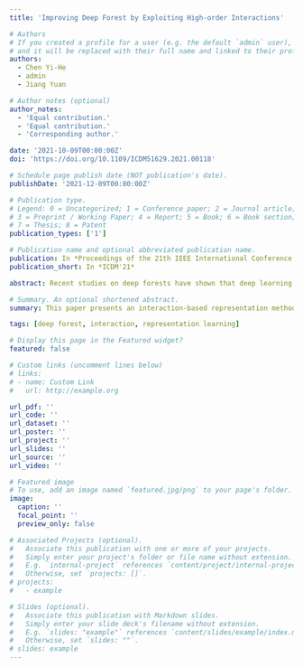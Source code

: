 ```yaml
---
title: 'Improving Deep Forest by Exploiting High-order Interactions'

# Authors
# If you created a profile for a user (e.g. the default `admin` user), write the username (folder name) here
# and it will be replaced with their full name and linked to their profile.
authors:
  - Chen Yi-He
  - admin
  - Jiang Yuan

# Author notes (optional)
author_notes:
  - 'Equal contribution.'
  - 'Equal contribution.'
  - 'Corresponding author.'

date: '2021-10-09T00:00:00Z'
doi: 'https://doi.org/10.1109/ICDM51629.2021.00118'

# Schedule page publish date (NOT publication's date).
publishDate: '2021-12-09T00:00:00Z'

# Publication type.
# Legend: 0 = Uncategorized; 1 = Conference paper; 2 = Journal article;
# 3 = Preprint / Working Paper; 4 = Report; 5 = Book; 6 = Book section;
# 7 = Thesis; 8 = Patent
publication_types: ['1']

# Publication name and optional abbreviated publication name.
publication: In *Proceedings of the 21th IEEE International Conference on Data Mining*, pp. 1030-1035, Auckland, NZ, 2021.
publication_short: In *ICDM'21*

abstract: Recent studies on deep forests have shown that deep learning frameworks can be built on non-differentiable modules without a backpropagation training process. However, the feature representations of deep forests only consist of predicted class probabilities. The information these class probabilities deliver is very limited and lacks diversity, especially when the number of output labels is far less than the number of input features. Besides, the prediction-based representations require us to save multiple layers of random forests to use them during testing, which is high-memory and high-time cost. In this paper, we propose a novel deep forest model that utilizes high-order interactions of input features to generate more informative and diverse feature representations. Specifically, we design a generalized version of Random Intersection Trees (gRIT) to discover stable high-order interactions and apply Activated Linear Combination (ALC) to transform them into hierarchical distributed representations. These interaction-based representations obviate the need to store random forests in the front layers, thus greatly improving the computational efficiency. Our experiments show that our method achieves highly competitive predictive performance with significantly reduced time and memory cost.

# Summary. An optional shortened abstract.
summary: This paper presents an interaction-based representation method for deep forests.

tags: [deep forest, interaction, representation learning]

# Display this page in the Featured widget?
featured: false

# Custom links (uncomment lines below)
# links:
# - name: Custom Link
#   url: http://example.org

url_pdf: ''
url_code: ''
url_dataset: ''
url_poster: ''
url_project: ''
url_slides: ''
url_source: ''
url_video: ''

# Featured image
# To use, add an image named `featured.jpg/png` to your page's folder.
image:
  caption: ''
  focal_point: ''
  preview_only: false

# Associated Projects (optional).
#   Associate this publication with one or more of your projects.
#   Simply enter your project's folder or file name without extension.
#   E.g. `internal-project` references `content/project/internal-project/index.md`.
#   Otherwise, set `projects: []`.
# projects:
#   - example

# Slides (optional).
#   Associate this publication with Markdown slides.
#   Simply enter your slide deck's filename without extension.
#   E.g. `slides: "example"` references `content/slides/example/index.md`.
#   Otherwise, set `slides: ""`.
# slides: example
---
```


<!-- {{% callout note %}}
Click the _Cite_ button above to demo the feature to enable visitors to import publication metadata into their reference management software.
{{% /callout %}}

{{% callout note %}}
Create your slides in Markdown - click the _Slides_ button to check out the example.
{{% /callout %}}

Supplementary notes can be added here, including [code, math, and images](https://wowchemy.com/docs/writing-markdown-latex/). -->
